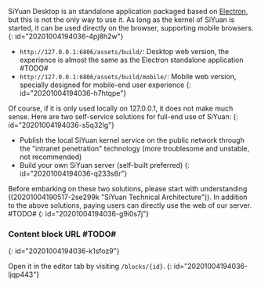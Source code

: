 SiYuan Desktop is an standalone application packaged based on [Electron](https://www.electronjs.org), but this is not the only way to use it. As long as the kernel of SiYuan is started, it can be used directly on the browser, supporting mobile browsers.
{: id="20201004194036-4pj8h2w"}

* `http://127.0.0.1:6806/assets/build/`: Desktop web version, the experience is almost the same as the Electron standalone application #TODO#
* `http://127.0.0.1:6806/assets/build/mobile/`: Mobile web version, specially designed for mobile-end user experience
{: id="20201004194036-h7htqpe"}

Of course, if it is only used locally on 127.0.0.1, it does not make much sense. Here are two self-service solutions for full-end use of SiYuan:
{: id="20201004194036-s5q32lg"}

* Publish the local SiYuan kernel service on the public network through the "intranet penetration" technology (more troublesome and unstable, not recommended)
* Build your own SiYuan server (self-built preferred)
{: id="20201004194036-q233s6r"}

Before embarking on these two solutions, please start with understanding ((20201004190517-2se299k "SiYuan Technical Architecture")). In addition to the above solutions, paying users can directly use the web of our server. #TODO#
{: id="20201004194036-g9i0s7j"}

### Content block URL #TODO#
{: id="20201004194036-k1sfoz9"}

Open it in the editor tab by visiting `/blocks/{id}`.
{: id="20201004194036-ljqp443"}

